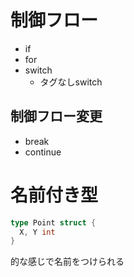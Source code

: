 # 制御フロー

* if
* for
* switch
  * タグなしswitch

## 制御フロー変更

* break
* continue

# 名前付き型

```go
type Point struct {
  X, Y int
}
```

的な感じで名前をつけられる